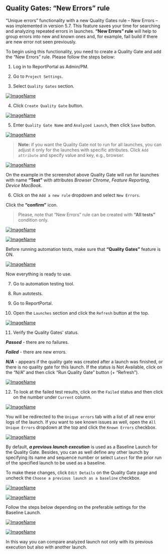 ## Quality Gates: “New Errors” rule

“Unique errors” functionality with a new Quality Gates rule – New Errors – was implemented in version 5.7. This feature saves your time for searching and analyzing repeated errors in launches. **“New Errors” rule** will help to group errors into new and known ones and, for example, fail build if there are new error not seen previously. 
 
To begin using this functionality, you need to create a Quality Gate and add the “New Errors” rule. Please follow the steps below: 
 
1) Log in to ReportPortal as Admin/PM. 
 
2) Go to ```Project Settings```. 
 
3) Select ```Quality Gates``` section. 

[ ![ImageName](Images/userGuide/QualityGates/NewErrors/new-errors1.png) ](Images/userGuide/QualityGates/NewErrors/new-errors1.png)

4) Click ```Create Quality Gate``` button.

[ ![ImageName](Images/userGuide/QualityGates/NewErrors/new-errors2.png) ](Images/userGuide/QualityGates/NewErrors/new-errors2.png)

5) Enter ```Quality Gate Name``` and ```Analyzed Launch```, then click ```Save``` button. 

[ ![ImageName](Images/userGuide/QualityGates/NewErrors/new-errors3.png) ](Images/userGuide/QualityGates/NewErrors/new-errors3.png)

>**Note:** if you want the Quality Gate not to run for all launches, you can adjust it only for the launches with specific attributes. Click ```Add attribute``` and specify value and key, e.g., browser.

[ ![ImageName](Images/userGuide/QualityGates/NewErrors/new-errors4.png) ](Images/userGuide/QualityGates/NewErrors/new-errors4.png)

On the example in the screenshot above Quality Gate will run for launches with name **“Test”** with attributes _Browser Chrome_, _Feature Reporting_, _Device MacBook_. 
 
6) Click on the ```Add a new rule``` dropdown and select ```New Errors```. 
 
Click the **“confirm”** icon.  
 
>Please, note that “New Errors” rule can be created with **“All tests”** condition only. 

[ ![ImageName](Images/userGuide/QualityGates/NewErrors/new-errors5.png) ](Images/userGuide/QualityGates/NewErrors/new-errors5.png)

[ ![ImageName](Images/userGuide/QualityGates/NewErrors/new-errors6.png) ](Images/userGuide/QualityGates/NewErrors/new-errors6.png)

Before running automation tests, make sure that **“Quality Gates”** feature is ON.

[ ![ImageName](Images/userGuide/QualityGates/NewErrors/new-errors7.png) ](Images/userGuide/QualityGates/NewErrors/new-errors7.png)

Now everything is ready to use. 
 
7) Go to automation testing tool. 
 
8) Run autotests. 
 
9) Go to ReportPortal. 
 
10) Open the ```Launches``` section and click the ```Refresh``` button at the top. 

[ ![ImageName](Images/userGuide/QualityGates/NewErrors/new-errors8.png) ](Images/userGuide/QualityGates/NewErrors/new-errors8.png)

11) Verify the Quality Gates' status. 
 
**_Passed_** - there are no failures. 

**_Failed_** - there are new errors.

**_N/A_** - appears if the quality gate was created after a launch was finished, or there is no quality gate for this launch. If the status is Not Available, click on the “N/A” and then click “Run Quality Gate” button (+ “Refresh”). 

[ ![ImageName](Images/userGuide/QualityGates/NewErrors/new-errors9.png) ](Images/userGuide/QualityGates/NewErrors/new-errors9.png)

12) To look at the failed test results, click on the ```Failed``` status and then click on the number under ```Current``` column. 

[ ![ImageName](Images/userGuide/QualityGates/NewErrors/new-errors10.png) ](Images/userGuide/QualityGates/NewErrors/new-errors10.png)

You will be redirected to the ```Unique errors``` tab with a list of all new error logs of the launch. If you want to see known issues as well, open the ```All Unique Errors``` dropdown at the top and click the ```Known Errors``` checkbox. 

[ ![ImageName](Images/userGuide/QualityGates/NewErrors/new-errors11.png) ](Images/userGuide/QualityGates/NewErrors/new-errors11.png)

By default, ***a previous launch execution*** is used as a Baseline Launch for the Quality Gate. Besides, you can as well define any other launch by specifying its name and sequence number or select ```Latest``` for the prior run of the specified launch to be used as a baseline. 
 
To make these changes, click ```Edit Details``` on the Quality Gate page and uncheck the ```Choose a previous launch as a baseline``` checkbox. 

[ ![ImageName](Images/userGuide/QualityGates/NewErrors/new-errors12.png) ](Images/userGuide/QualityGates/NewErrors/new-errors12.png)

[ ![ImageName](Images/userGuide/QualityGates/NewErrors/new-errors13.png) ](Images/userGuide/QualityGates/NewErrors/new-errors13.png)

Follow the steps below depending on the preferable settings for the Baseline Launch.  

[ ![ImageName](Images/userGuide/QualityGates/NewErrors/new-errors14.png) ](Images/userGuide/QualityGates/NewErrors/new-errors14.png)

[ ![ImageName](Images/userGuide/QualityGates/NewErrors/new-errors15.png) ](Images/userGuide/QualityGates/NewErrors/new-errors15.png)

In this way you can compare analyzed launch not only with its previous execution but also with another launch. 
